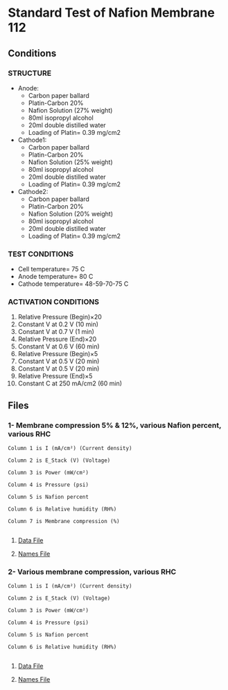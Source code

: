 # Standard Test of Nafion Membrane 112

## Conditions

### STRUCTURE
- Anode: 
	- Carbon paper ballard
	- Platin-Carbon 20% 
	- Nafion Solution (27% weight)
	- 80ml isopropyl alcohol
	- 20ml double distilled water 
	- Loading of Platin= 0.39 mg/cm2
- Cathode1: 
	- Carbon paper ballard
	- Platin-Carbon 20%
	- Nafion Solution (25% weight)
	- 80ml isopropyl alcohol
	- 20ml double distilled water
	- Loading of Platin= 0.39 mg/cm2
- Cathode2:
	- Carbon paper ballard
	- Platin-Carbon 20%
	- Nafion Solution (20% weight)
	- 80ml isopropyl alcohol
	- 20ml double distilled water 
	- Loading of Platin= 0.39 mg/cm2

### TEST CONDITIONS
- Cell temperature= 75 C
- Anode temperature= 80 C
- Cathode temperature= 48-59-70-75 C

### ACTIVATION CONDITIONS
1. Relative Pressure (Begin)×20
2. Constant V at 0.2 V (10 min)
3. Constant V at 0.7 V (1 min)
4. Relative Pressure (End)×20
5. Constant V at 0.6 V (60 min)
6. Relative Pressure (Begin)×5
7. Constant V at 0.5 V (20 min)
8. Constant V at 0.5 V (20 min)
9. Relative Pressure (End)×5
10. Constant C at 250 mA/cm2 (60 min)

## Files

### 1- Membrane compression 5% & 12%, various Nafion percent, various RHC			

```
Column 1 is I (mA/cm²) (Current density)

Column 2 is E_Stack (V) (Voltage)

Column 3 is Power (mW/cm²)

Column 4 is Pressure (psi) 

Column 5 is Nafion percent

Column 6 is Relative humidity (RH%)

Column 7 is Membrane compression (%)


```			
	

1. [Data File](1.csv)		

2. [Names File](1.names)


### 2- Various membrane compression, various RHC


```
Column 1 is I (mA/cm²) (Current density)

Column 2 is E_Stack (V) (Voltage)

Column 3 is Power (mW/cm²)

Column 4 is Pressure (psi) 

Column 5 is Nafion percent

Column 6 is Relative humidity (RH%) 


```

1. [Data File](2.csv)		

2. [Names File](2.names)
